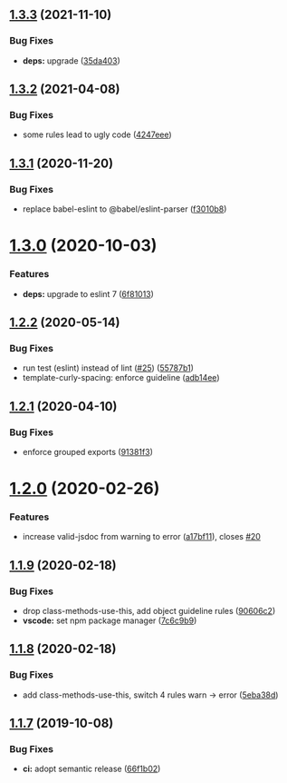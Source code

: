 ## [1.3.3](https://github.com/Neovici/eslint-config/compare/v1.3.2...v1.3.3) (2021-11-10)


### Bug Fixes

* **deps:** upgrade ([35da403](https://github.com/Neovici/eslint-config/commit/35da403ad558af957207ee24ab2e8d91770217af))

## [1.3.2](https://github.com/Neovici/eslint-config/compare/v1.3.1...v1.3.2) (2021-04-08)


### Bug Fixes

* some rules lead to ugly code ([4247eee](https://github.com/Neovici/eslint-config/commit/4247eee0c464f2b82ccb6eefb986deafdd1bee8e))

## [1.3.1](https://github.com/Neovici/eslint-config/compare/v1.3.0...v1.3.1) (2020-11-20)


### Bug Fixes

* replace babel-eslint to @babel/eslint-parser ([f3010b8](https://github.com/Neovici/eslint-config/commit/f3010b8cfda41b96288fab1bad1d5e577608df2c))

# [1.3.0](https://github.com/Neovici/eslint-config/compare/v1.2.2...v1.3.0) (2020-10-03)


### Features

* **deps:** upgrade to eslint 7 ([6f81013](https://github.com/Neovici/eslint-config/commit/6f8101316eb0c64a2f5d973abe0e47bc8dc05ea6))

## [1.2.2](https://github.com/Neovici/eslint-config/compare/v1.2.1...v1.2.2) (2020-05-14)


### Bug Fixes

* run test (eslint) instead of lint ([#25](https://github.com/Neovici/eslint-config/issues/25)) ([55787b1](https://github.com/Neovici/eslint-config/commit/55787b18d01080c45ad8bfe6f770fd24ec0eaeb5))
* template-curly-spacing: enforce guideline ([adb14ee](https://github.com/Neovici/eslint-config/commit/adb14ee40872cb2bd7a02824fe49dba71b41633c))

## [1.2.1](https://github.com/Neovici/eslint-config/compare/v1.2.0...v1.2.1) (2020-04-10)


### Bug Fixes

* enforce grouped exports ([91381f3](https://github.com/Neovici/eslint-config/commit/91381f3a1f453fc77304a50815ba902db2c97c3a))

# [1.2.0](https://github.com/Neovici/eslint-config/compare/v1.1.9...v1.2.0) (2020-02-26)


### Features

* increase valid-jsdoc from warning to error ([a17bf11](https://github.com/Neovici/eslint-config/commit/a17bf11e771a97c61bd7aacc6aca76a21a24c16c)), closes [#20](https://github.com/Neovici/eslint-config/issues/20)

## [1.1.9](https://github.com/Neovici/eslint-config/compare/v1.1.8...v1.1.9) (2020-02-18)


### Bug Fixes

* drop class-methods-use-this, add object guideline rules ([90606c2](https://github.com/Neovici/eslint-config/commit/90606c2854c4a6c890d57faf4c257c891cf992da))
* **vscode:** set npm package manager ([7c6c9b9](https://github.com/Neovici/eslint-config/commit/7c6c9b95becf9d5058e000e99e8c8703ba8df40b))

## [1.1.8](https://github.com/Neovici/eslint-config/compare/v1.1.7...v1.1.8) (2020-02-18)


### Bug Fixes

* add class-methods-use-this, switch 4 rules warn -> error ([5eba38d](https://github.com/Neovici/eslint-config/commit/5eba38d))

## [1.1.7](https://github.com/Neovici/eslint-config/compare/v1.1.6...v1.1.7) (2019-10-08)


### Bug Fixes

* **ci:** adopt semantic release ([66f1b02](https://github.com/Neovici/eslint-config/commit/66f1b02))

